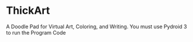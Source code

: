 # ThickArt
A Doodle Pad for Virtual Art, Coloring, and Writing. 
You must use Pydroid 3 to run the Program Code 
